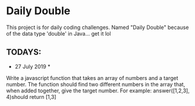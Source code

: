 # Daily Double

This project is for daily coding challenges.
Named "Daily Double" because of the data type 'double' in Java... get it lol

## TODAYS:
* 27 July 2019 *

Write a javascript function that takes an array of numbers and a target number. The function 
should find two different numbers in the array that, when added together, give the target number. 
For example: answer([1,2,3], 4)should return [1,3]
